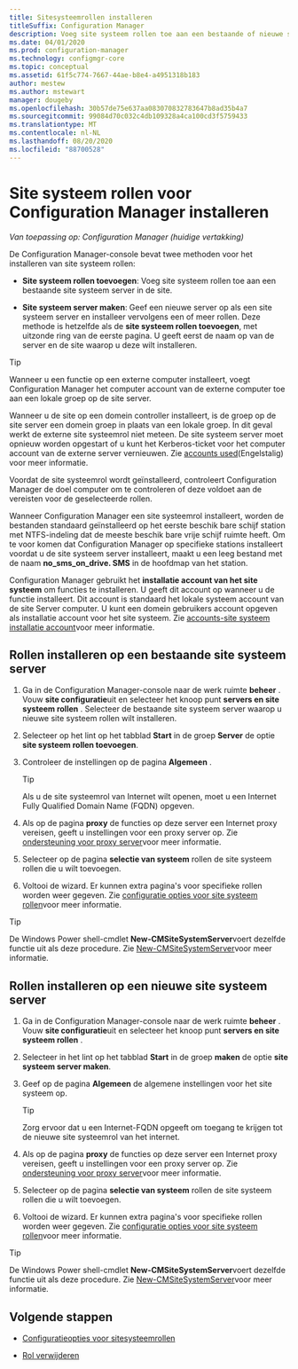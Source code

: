 ```yaml
---
title: Sitesysteemrollen installeren
titleSuffix: Configuration Manager
description: Voeg site systeem rollen toe aan een bestaande of nieuwe site systeem server in de site.
ms.date: 04/01/2020
ms.prod: configuration-manager
ms.technology: configmgr-core
ms.topic: conceptual
ms.assetid: 61f5c774-7667-44ae-b8e4-a4951318b183
author: mestew
ms.author: mstewart
manager: dougeby
ms.openlocfilehash: 30b57de75e637aa083070832783647b8ad35b4a7
ms.sourcegitcommit: 99084d70c032c4db109328a4ca100cd3f5759433
ms.translationtype: MT
ms.contentlocale: nl-NL
ms.lasthandoff: 08/20/2020
ms.locfileid: "88700528"
---
```

# <a name="install-site-system-roles-for-configuration-manager"></a>Site systeem rollen voor Configuration Manager installeren

*Van toepassing op: Configuration Manager (huidige vertakking)*

De Configuration Manager-console bevat twee methoden voor het installeren van site systeem rollen:

- **Site systeem rollen toevoegen**: Voeg site systeem rollen toe aan een bestaande site systeem server in de site.

- **Site systeem server maken**: Geef een nieuwe server op als een site systeem server en installeer vervolgens een of meer rollen. Deze methode is hetzelfde als de **site systeem rollen toevoegen**, met uitzonde ring van de eerste pagina. U geeft eerst de naam op van de server en de site waarop u deze wilt installeren.

> [!TIP]
> Wanneer u een functie op een externe computer installeert, voegt Configuration Manager het computer account van de externe computer toe aan een lokale groep op de site server.
>
> Wanneer u de site op een domein controller installeert, is de groep op de site server een domein groep in plaats van een lokale groep. In dit geval werkt de externe site systeemrol niet meteen. De site systeem server moet opnieuw worden opgestart of u kunt het Kerberos-ticket voor het computer account van de externe server vernieuwen. Zie [accounts used](../../../plan-design/hierarchy/accounts.md)(Engelstalig) voor meer informatie.

Voordat de site systeemrol wordt geïnstalleerd, controleert Configuration Manager de doel computer om te controleren of deze voldoet aan de vereisten voor de geselecteerde rollen.

Wanneer Configuration Manager een site systeemrol installeert, worden de bestanden standaard geïnstalleerd op het eerste beschik bare schijf station met NTFS-indeling dat de meeste beschik bare vrije schijf ruimte heeft. Om te voor komen dat Configuration Manager op specifieke stations installeert voordat u de site systeem server installeert, maakt u een leeg bestand met de naam **no_sms_on_drive. SMS** in de hoofdmap van het station.

Configuration Manager gebruikt het **installatie account van het site systeem** om functies te installeren. U geeft dit account op wanneer u de functie installeert. Dit account is standaard het lokale systeem account van de site Server computer. U kunt een domein gebruikers account opgeven als installatie account voor het site systeem. Zie [accounts-site systeem installatie account](../../../plan-design/hierarchy/accounts.md#site-system-installation-account)voor meer informatie.

## <a name="install-roles-on-an-existing-site-system-server"></a><a name="bkmk_addrole"></a> Rollen installeren op een bestaande site systeem server

1. Ga in de Configuration Manager-console naar de werk ruimte **beheer** . Vouw **site configuratie**uit en selecteer het knoop punt **servers en site systeem rollen** . Selecteer de bestaande site systeem server waarop u nieuwe site systeem rollen wilt installeren.

1. Selecteer op het lint op het tabblad **Start** in de groep **Server** de optie **site systeem rollen toevoegen**.

1. Controleer de instellingen op de pagina **Algemeen** .

    > [!TIP]
    >  Als u de site systeemrol van Internet wilt openen, moet u een Internet Fully Qualified Domain Name (FQDN) opgeven.

1. Als op de pagina **proxy** de functies op deze server een Internet proxy vereisen, geeft u instellingen voor een proxy server op. Zie [ondersteuning voor proxy server](../../../plan-design/network/proxy-server-support.md)voor meer informatie.

1. Selecteer op de pagina **selectie van systeem** rollen de site systeem rollen die u wilt toevoegen.

1. Voltooi de wizard. Er kunnen extra pagina's voor specifieke rollen worden weer gegeven. Zie [configuratie opties voor site systeem rollen](configuration-options-for-site-system-roles.md)voor meer informatie.

> [!TIP]
> De Windows Power shell-cmdlet **New-CMSiteSystemServer**voert dezelfde functie uit als deze procedure. Zie [New-CMSiteSystemServer](/powershell/module/configurationmanager/new-cmsitesystemserver?view=sccm-ps)voor meer informatie.

## <a name="install-roles-on-a-new-site-system-server"></a><a name="bkmk_createnew"></a> Rollen installeren op een nieuwe site systeem server

1. Ga in de Configuration Manager-console naar de werk ruimte **beheer** . Vouw **site configuratie**uit en selecteer het knoop punt **servers en site systeem rollen** .

1. Selecteer in het lint op het tabblad **Start** in de groep **maken** de optie **site systeem server maken**.

1. Geef op de pagina **Algemeen** de algemene instellingen voor het site systeem op.

    > [!TIP]
    > Zorg ervoor dat u een Internet-FQDN opgeeft om toegang te krijgen tot de nieuwe site systeemrol van het internet.

1. Als op de pagina **proxy** de functies op deze server een Internet proxy vereisen, geeft u instellingen voor een proxy server op. Zie [ondersteuning voor proxy server](../../../plan-design/network/proxy-server-support.md)voor meer informatie.

1. Selecteer op de pagina **selectie van systeem** rollen de site systeem rollen die u wilt toevoegen.

1. Voltooi de wizard. Er kunnen extra pagina's voor specifieke rollen worden weer gegeven. Zie [configuratie opties voor site systeem rollen](configuration-options-for-site-system-roles.md)voor meer informatie.

> [!TIP]
> De Windows Power shell-cmdlet **New-CMSiteSystemServer**voert dezelfde functie uit als deze procedure. Zie [New-CMSiteSystemServer](/powershell/module/configurationmanager/new-cmsitesystemserver?view=sccm-ps)voor meer informatie.

## <a name="next-steps"></a>Volgende stappen

- [Configuratieopties voor sitesysteemrollen](configuration-options-for-site-system-roles.md)

- [Rol verwijderen](../install/uninstall-sites-and-hierarchies.md#bkmk_role)